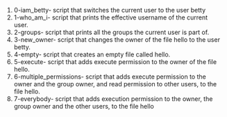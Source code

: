 1. 0-iam_betty- script that switches the current user to the user betty
2. 1-who_am_i- script that prints the effective username of the current user.
3. 2-groups- script that prints all the groups the current user is part of.
4. 3-new_owner- script that changes the owner of the file hello to the user betty.
5. 4-empty-  script that creates an empty file called hello.
6. 5-execute- script that adds execute permission to the owner of the file hello.
7. 6-multiple_permissions- script that adds execute permission to the owner and the group owner, and read permission to other users, to the file hello.
8. 7-everybody- script that adds execution permission to the owner, the group owner and the other users, to the file hello

